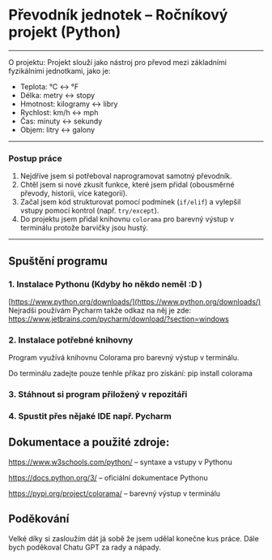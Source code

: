 #  Převodník jednotek – Ročníkový projekt (Python)
---
O projektu:
Projekt slouží jako nástroj pro převod mezi základními fyzikálními jednotkami, jako je:

- Teplota: °C ↔ °F  
- Délka: metry ↔ stopy  
- Hmotnost: kilogramy ↔ libry  
- Rychlost: km/h ↔ mph  
- Čas: minuty ↔ sekundy  
- Objem: litry ↔ galony  

---

###  Postup práce

1. Nejdříve jsem si potřeboval naprogramovat samotný převodník.
2. Chtěl jsem si nové zkusit funkce, které jsem přidal (obousměrné převody, historii, více kategorií).
3. Začal jsem kód strukturovat pomocí podmínek (`if/elif`) a vylepšil vstupy pomocí kontrol (např. `try/except`).
4. Do projektu jsem přidal knihovnu `colorama` pro barevný výstup v terminálu protože barvičky jsou hustý.

---

##  Spuštění programu

### 1. Instalace Pythonu (Kdyby ho někdo neměl :D )
 [https://www.python.org/downloads/](https://www.python.org/downloads/)
Nejradši používám Pycharm takže odkaz na něj je zde:
https://www.jetbrains.com/pycharm/download/?section=windows

### 2. Instalace potřebné knihovny

Program využívá knihovnu Colorama pro barevný výstup v terminálu.

Do terminálu zadejte pouze tenhle příkaz pro získání:
        pip install colorama
### 3. Stáhnout si program přiložený v repozitáři
### 4. Spustit přes nějaké IDE např. Pycharm

##  Dokumentace a použité zdroje:

https://www.w3schools.com/python/ – syntaxe a vstupy v Pythonu

https://docs.python.org/3/ – oficiální dokumentace Pythonu

https://pypi.org/project/colorama/ – barevný výstup v terminálu

##  Poděkování
   Velké díky si zasloužím dát já sobě že jsem udělal konečne kus práce.
   Dále bych poděkoval Chatu GPT za rady a nápady.

